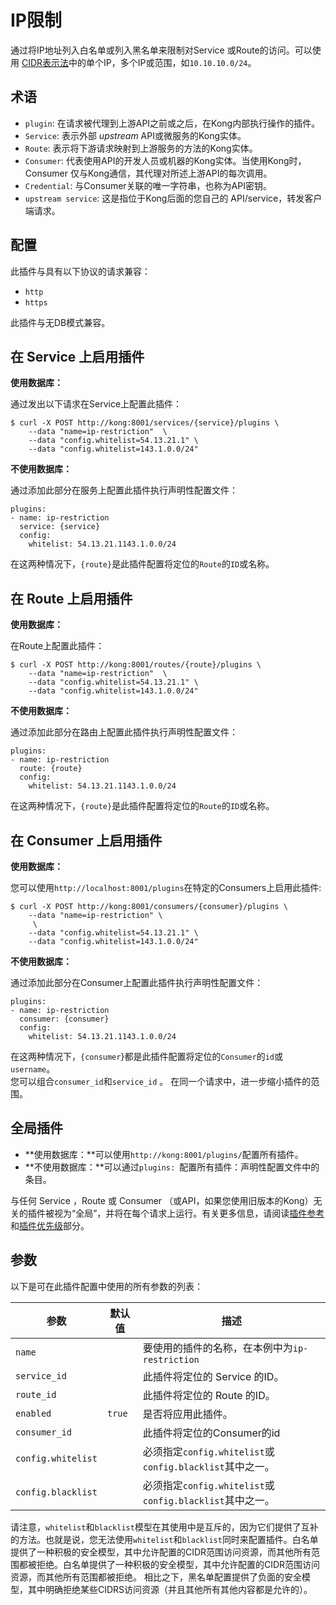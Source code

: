 # IP限制

通过将IP地址列入白名单或列入黑名单来限制对Service 或Route的访问。可以使用 [CIDR表示法](https://en.wikipedia.org/wiki/Classless_Inter-Domain_Routing#CIDR_notation)中的单个IP，多个IP或范围，如`10.10.10.0/24`。

## 术语

- `plugin`: 在请求被代理到上游API之前或之后，在Kong内部执行操作的插件。
- `Service`: 表示外部 *upstream* API或微服务的Kong实体。
- `Route`: 表示将下游请求映射到上游服务的方法的Kong实体。
- `Consumer`: 代表使用API的开发人员或机器的Kong实体。当使用Kong时，Consumer 仅与Kong通信，其代理对所述上游API的每次调用。
- `Credential`: 与Consumer关联的唯一字符串，也称为API密钥。
- `upstream service`: 这是指位于Kong后面的您自己的 API/service，转发客户端请求。

## 配置

此插件与具有以下协议的请求兼容：

- `http`
- `https`

此插件与无DB模式兼容。

## 在 Service 上启用插件

**使用数据库：**

通过发出以下请求在Service上配置此插件：
```
$ curl -X POST http://kong:8001/services/{service}/plugins \
    --data "name=ip-restriction"  \
    --data "config.whitelist=54.13.21.1" \
    --data "config.whitelist=143.1.0.0/24"
```

**不使用数据库：**

通过添加此部分在服务上配置此插件执行声明性配置文件：

```
plugins:
- name: ip-restriction
  service: {service}
  config: 
    whitelist: 54.13.21.1143.1.0.0/24
```
在这两种情况下，`{route}`是此插件配置将定位的`Route`的`ID`或名称。

## 在 Route 上启用插件

**使用数据库：**

在Route上配置此插件：

```
$ curl -X POST http://kong:8001/routes/{route}/plugins \
    --data "name=ip-restriction"  \
    --data "config.whitelist=54.13.21.1" \
    --data "config.whitelist=143.1.0.0/24"
```

**不使用数据库：**

通过添加此部分在路由上配置此插件执行声明性配置文件：

```
plugins:
- name: ip-restriction
  route: {route}
  config: 
    whitelist: 54.13.21.1143.1.0.0/24
```

在这两种情况下，`{route}`是此插件配置将定位的`Route`的`ID`或名称。

## 在 Consumer 上启用插件

**使用数据库：**

您可以使用`http://localhost:8001/plugins`在特定的Consumers上启用此插件:

```
$ curl -X POST http://kong:8001/consumers/{consumer}/plugins \
    --data "name=ip-restriction" \
     \
    --data "config.whitelist=54.13.21.1" \
    --data "config.whitelist=143.1.0.0/24"
```

**不使用数据库：**

通过添加此部分在Consumer上配置此插件执行声明性配置文件：

```
plugins:
- name: ip-restriction
  consumer: {consumer}
  config: 
    whitelist: 54.13.21.1143.1.0.0/24
```
在这两种情况下，`{consumer`}都是此插件配置将定位的`Consumer`的`id`或`username`。  
您可以组合`consumer_id`和`service_id` 。 
在同一个请求中，进一步缩小插件的范围。

## 全局插件

- **使用数据库：**可以使用`http://kong:8001/plugins/`配置所有插件。
- **不使用数据库：**可以通过`plugins: `配置所有插件：声明性配置文件中的条目。

与任何 Service ，Route 或 Consumer （或API，如果您使用旧版本的Kong）无关的插件被视为“全局”，并将在每个请求上运行。有关更多信息，请阅读[插件参考](https://docs.konghq.com/latest/admin-api/#add-plugin)和[插件优先级](https://docs.konghq.com/latest/admin-api/#precedence)部分。

## 参数

以下是可在此插件配置中使用的所有参数的列表：

| 参数 | 默认值 | 描述 |
| ---- | ------ | ---- |
| `name` |  |  要使用的插件的名称，在本例中为`ip-restriction`  |
| `service_id` |  | 此插件将定位的 Service 的ID。|
| `route_id` |  |  此插件将定位的 Route 的ID。 |
| `enabled` |  `true` | 是否将应用此插件。  |
| `consumer_id` |  | 此插件将定位的Consumer的id  |
| `config.whitelist` |  |  必须指定`config.whitelist`或`config.blacklist`其中之一。 |
| `config.blacklist` |  |  必须指定`config.whitelist`或`config.blacklist`其中之一。 |

请注意，`whitelist`和`blacklist`模型在其使用中是互斥的，因为它们提供了互补的方法。也就是说，您无法使用`whitelist`和`blacklist`同时来配置插件。白名单提供了一种积极的安全模型，其中允许配置的CIDR范围访问资源，而其他所有范围都被拒绝。白名单提供了一种积极的安全模型，其中允许配置的CIDR范围访问资源，而其他所有范围都被拒绝。
相比之下，黑名单配置提供了负面的安全模型，其中明确拒绝某些CIDRS访问资源（并且其他所有其他内容都是允许的）。










